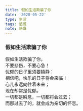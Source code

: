 ```yaml
---
title: 假如生活欺骗了你
date: '2020-05-22'
type: 生活
tags: 感慨
note: 感慨
---
```

### 假如生活欺骗了你
假如生活欺骗了你，  
不要悲伤，不要心急！  
忧郁的日子里须要镇静：  
相信吧，快乐的日子将会来临！  
心儿永远向往着未来；  
现在却常是忧郁。  
一切都是瞬息，一切都将会过去；  
而那过去了的，就会成为亲切的怀恋。  


